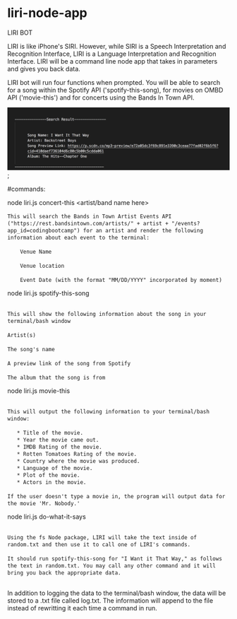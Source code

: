 # liri-node-app


LIRI BOT

LIRI is like iPhone's SIRI. However, while SIRI is a Speech Interpretation and Recognition Interface, LIRI is a Language Interpretation and Recognition Interface. LIRI will be a command line node app that takes in parameters and gives you back data.

LIRI bot will run four functions when prompted. You will be able to search for a song within the Spotify API ('spotify-this-song), for movies on OMBD API ('movie-this') and for concerts using the Bands In Town API. 

![alt text](./liri.png);

#commands:

node liri.js concert-this <artist/band name here>

```
This will search the Bands in Town Artist Events API ("https://rest.bandsintown.com/artists/" + artist + "/events?app_id=codingbootcamp") for an artist and render the following information about each event to the terminal:

    Venue Name

    Venue location

    Event Date (with the format "MM/DD/YYYY" incorporated by moment)
```

node liri.js spotify-this-song <name of song>

```

This will show the following information about the song in your terminal/bash window

Artist(s)

The song's name

A preview link of the song from Spotify

The album that the song is from

```

node liri.js movie-this <name of movie>
```

This will output the following information to your terminal/bash window:

   * Title of the movie.
   * Year the movie came out.
   * IMDB Rating of the movie.
   * Rotten Tomatoes Rating of the movie.
   * Country where the movie was produced.
   * Language of the movie.
   * Plot of the movie.
   * Actors in the movie.

If the user doesn't type a movie in, the program will output data for the movie 'Mr. Nobody.'

```

node liri.js do-what-it-says

```

Using the fs Node package, LIRI will take the text inside of random.txt and then use it to call one of LIRI's commands.

It should run spotify-this-song for "I Want it That Way," as follows the text in random.txt. You may call any other command and it will bring you back the appropriate data. 


```

In addition to logging the data to the terminal/bash window, the data will be stored to a .txt file called log.txt. The information will append to the file instead of rewritting it each time a command in run.  
